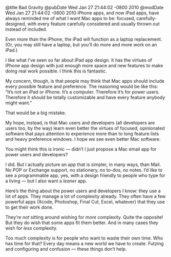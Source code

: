 @title Bad Gravity
@pubDate Wed Jan 27 21:44:02 -0800 2010
@modDate Wed Jan 27 21:44:02 -0800 2010
iPhone apps, and now iPad apps, have always reminded me of what I want Mac apps to be: focused, carefully-designed, with every feature carefully considered and usually thrown out instead of included.

Even more than the iPhone, the iPad will function as a laptop replacement. (Or, you may still have a laptop, but you’ll do more and more work on an iPad.)

I like what I’ve seen so far about iPad app design. It has the virtues of iPhone app design with just enough more space and new features to make doing real work possible. I think this is fantastic.

My concern, though, is that people may think that Mac apps should include every possible feature and preference. The reasoning would be like this: “It’s not an iPad or iPhone. It’s a computer. Therefore it’s for power users. Therefore it should be totally customizable and have every feature anybody might want.”

That would be a big mistake.

My hope, instead, is that Mac users and developers (all developers are users too, by the way) learn even better the virtues of focused, opinionated software that pays attention to experience more than to long feature lists and heavy preference windows. I hope we see even better Mac software.

You might think this is ironic — didn’t I just propose a Mac email app for power users and developers?

I did. But I actually picture an app that is simpler, in many ways, than Mail. No POP or Exchange support, no stationery, no to-dos, no notes. I’d like to see a programmable app, yes, with a design friendly to people who type for a living — but I also want a <em>leaner</em> app.

Here’s the thing about the power users and developers I know: they use a lot of apps. They manage a lot of complexity already. They often have a few powerful apps (Xcode, Photoshop, Final Cut, Excel, whatever) that they use to get their work done.

They’re <em>not</em> sitting around wishing for <em>more</em> complexity. Quite the opposite! But they do wish that some apps fit them better. And in many cases they wish for <em>less</em> complexity.

Too much complexity is for people who want to waste their own time. Who has time for that? Every day means a new world we have to create. Futzing and configuring and confusion — these things don’t help.
